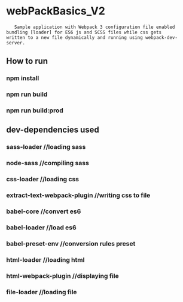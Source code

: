 # webPackBasics_V2
       Sample application with Webpack 3 configuration file enabled bundling [loader] for ES6 js and SCSS files while css gets        written to a new file dynamically and running using webpack-dev-server. 


## How to run
### npm install
### npm run build   
### npm run build:prod

## dev-dependencies used

### sass-loader    //loading sass 

###  node-sass    //compiling sass

###  css-loader   //loading css

###  extract-text-webpack-plugin   //writing css to file

### babel-core   //convert es6

###  babel-loader   //load es6

###  babel-preset-env //conversion rules preset

###  html-loader //loading html

###  html-webpack-plugin  //displaying file

###  file-loader //loading file
